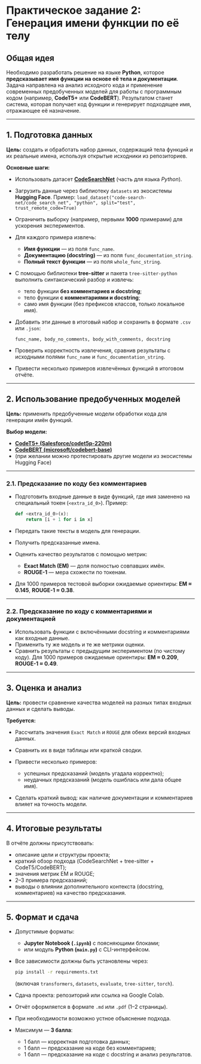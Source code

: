 # Практическое задание 2: Генерация имени функции по её телу

## Общая идея

Необходимо разработать решение на языке **Python**, которое **предсказывает имя функции на основе её тела и документации**.
Задача направлена на анализ исходного кода и применение современных предобученных моделей для работы с программным кодом (например, **CodeT5+** или **CodeBERT**).
Результатом станет система, которая получает код функции и генерирует подходящее имя, отражающее её назначение.

---

## 1. Подготовка данных

**Цель:** создать и обработать набор данных, содержащий тела функций и их реальные имена, используя открытые исходники из репозиториев.

**Основные шаги:**

* Использовать датасет [**CodeSearchNet**](https://huggingface.co/datasets/code-search-net/code_search_net) (часть для языка *Python*).
* Загрузить данные через библиотеку `datasets` из экосистемы **Hugging Face**.
  Пример: `load_dataset("code-search-net/code_search_net", "python", split="test", trust_remote_code=True)`
* Ограничить выборку (например, первыми **1000** примерами) для ускорения экспериментов.
* Для каждого примера извлечь:

  * **Имя функции** — из поля `func_name`.
  * **Документацию (docstring)** — из поля `func_documentation_string`.
  * **Полный текст функции** — из поля `whole_func_string`.
* С помощью библиотеки **tree-sitter** и пакета `tree-sitter-python` выполнить синтаксический разбор и извлечь:

  * тело функции **без комментариев и docstring**;
  * тело функции **с комментариями и docstring**;
  * само имя функции (без префиксов классов, только локальное имя).
* Добавить эти данные в итоговый набор и сохранить в формате `.csv` или `.json`:

  ```
  func_name, body_no_comments, body_with_comments, docstring
  ```
* Проверить корректность извлечения, сравнив результаты с исходными полями `func_name` и `func_documentation_string`.
* Привести несколько примеров извлечённых функций в итоговом отчёте.

---

## 2. Использование предобученных моделей

**Цель:** применить предобученные модели обработки кода для генерации имён функций.

**Выбор модели:**

* [**CodeT5+ (Salesforce/codet5p-220m)**](https://huggingface.co/Salesforce/codet5p-220m)
* [**CodeBERT (microsoft/codebert-base)**](https://huggingface.co/microsoft/codebert-base)
* (при желании можно протестировать другие модели из экосистемы Hugging Face)

---

### 2.1. Предсказание по коду без комментариев

* Подготовить входные данные в виде функций, где имя заменено на специальный токен (`<extra_id_0>`).
  Пример:

  ```python
  def <extra_id_0>(x):
      return [i + 1 for i in x]
  ```
* Передать такие тексты в модель для генерации.
* Получить предсказанные имена.
* Оценить качество результатов с помощью метрик:

  * **Exact Match (EM)** — доля полностью совпавших имён.
  * **ROUGE-1** — мера схожести по токенам.
* Для 1000 примеров тестовой выборки ожидаемые ориентиры:
  **EM ≈ 0.145**, **ROUGE-1 ≈ 0.38**.

---

### 2.2. Предсказание по коду с комментариями и документацией

* Использовать функции с включёнными docstring и комментариями как входные данные.
* Применить ту же модель и те же метрики оценки.
* Сравнить результаты с предыдущим экспериментом (по чистому коду).
  Для 1000 примеров ожидаемые ориентиры:
  **EM ≈ 0.209**, **ROUGE-1 ≈ 0.49**.

---

## 3. Оценка и анализ

**Цель:** провести сравнение качества моделей на разных типах входных данных и сделать выводы.

**Требуется:**

* Рассчитать значения `Exact Match` и `ROUGE` для обеих версий входных данных.
* Сравнить их в виде таблицы или краткой сводки.
* Привести несколько примеров:

  * успешных предсказаний (модель угадала корректно);
  * неудачных предсказаний (модель ошиблась или дала общее имя).
* Сделать краткий вывод: как наличие документации и комментариев влияет на точность модели.

---

## 4. Итоговые результаты

В отчёте должны присутствовать:

* описание цели и структуры проекта;
* краткий обзор подхода (CodeSearchNet + tree-sitter + CodeT5/CodeBERT);
* значения метрик EM и ROUGE;
* 2–3 примера предсказаний;
* выводы о влиянии дополнительного контекста (docstring, комментариев) на качество предсказания.

---

## 5. Формат и сдача

* Допустимые форматы:

  * **Jupyter Notebook (`.ipynb`)** с поясняющими блоками;
  * или модуль **Python (`main.py`)** с CLI-интерфейсом.
* Все зависимости должны быть установлены через:

  ```bash
  pip install -r requirements.txt
  ```

  (включая `transformers`, `datasets`, `evaluate`, `tree-sitter`, `torch`).
* Сдача проекта: репозиторий или ссылка на Google Colab.
* Отчёт оформляется в формате `.md` или `.pdf` (1–2 страницы).
* При необходимости возможно устное объяснение подхода.
* Максимум — **3 балла**:

  * 1 балл — корректная подготовка данных;
  * 1 балл — предсказание на коде без комментариев;
  * 1 балл — предсказание на коде с docstring и анализ результатов.
